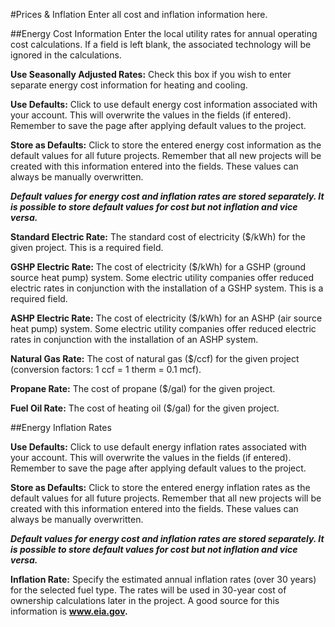 #Prices & Inflation
Enter all cost and inflation information here. 

##Energy Cost Information 
Enter the local utility rates for annual operating cost calculations. If a field is left blank, the associated technology will be ignored in the calculations. 

**Use Seasonally Adjusted Rates:** Check this box if you wish to enter separate energy cost information for heating and cooling. 

**Use Defaults:** Click to use default energy cost information associated with your account. This will overwrite the values in the fields (if entered). Remember to save the page after applying default values to the project. 

**Store as Defaults:** Click to store the entered energy cost information as the default values for all future projects. Remember that all new projects will be created with this information entered into the fields. These values can always be manually overwritten. 

***Default values for energy cost and inflation rates are stored separately. It is possible to store default values for cost but not inflation and vice versa.*** 

**Standard Electric Rate:** The standard cost of electricity ($/kWh) for the given project. This is a required field. 

**GSHP Electric Rate:** The cost of electricity ($/kWh) for a GSHP (ground source heat pump) system. Some electric utility companies offer reduced electric rates in conjunction with the installation of a GSHP system. This is a required field. 

**ASHP Electric Rate:** The cost of electricity ($/kWh) for an ASHP (air source heat pump) system. Some electric utility companies offer reduced electric rates in conjunction with the installation of an ASHP system. 

**Natural Gas Rate:** The cost of natural gas ($/ccf) for the given project (conversion factors: 1 ccf = 1 therm = 0.1 mcf). 

**Propane Rate:** The cost of propane ($/gal) for the given project. 

**Fuel Oil Rate:** The cost of heating oil ($/gal) for the given project.

##Energy Inflation Rates 

**Use Defaults:** Click to use default energy inflation rates associated with your account. This will overwrite the values in the fields (if entered). Remember to save the page after applying default values to the project. 

**Store as Defaults:** Click to store the entered energy inflation rates as the default values for all future projects. Remember that all new projects will be created with this information entered into the fields. These values can always be manually overwritten. 

***Default values for energy cost and inflation rates are stored separately. It is possible to store default values for cost but not inflation and vice versa.*** 

**Inflation Rate:** Specify the estimated annual inflation rates (over 30 years) for the selected fuel type. The rates will be used in 30-year cost of ownership calculations later in the project. A good source for this information is **www.eia.gov.**